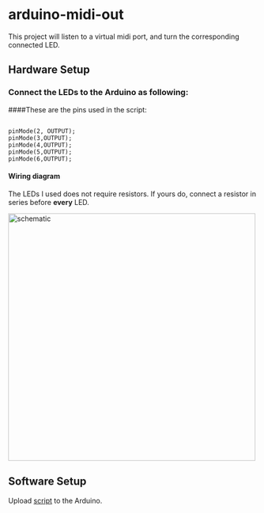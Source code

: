 # arduino-midi-out

This project will listen to a virtual midi port, and turn the corresponding connected LED.

## Hardware Setup
### Connect the LEDs to the Arduino as following:

####These are the pins used in the script:
```arduino

pinMode(2, OUTPUT);
pinMode(3,OUTPUT);
pinMode(4,OUTPUT);
pinMode(5,OUTPUT);
pinMode(6,OUTPUT);
```

#### Wiring diagram
The LEDs I used does not require resistors. If yours do, connect a resistor in series before **every** LED.

<img width="500" alt="schematic" src="https://cloud.githubusercontent.com/assets/18582452/20883638/7d4f6e62-bae7-11e6-9603-c4440df44c2f.png">


## Software Setup
Upload [script](https://github.com/tlystad24/arduino-midi-out/blob/master/sketch.ino) to the Arduino.
